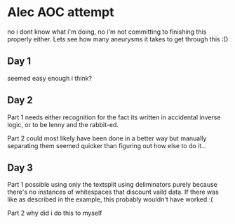 # Alec AOC attempt

no i dont know what i'm doing, no i'm not committing to finishing this properly either. Lets see how many aneurysms it takes to get through this :D

## Day 1

seemed easy enough i think?

## Day 2

Part 1 needs either recognition for the fact its written in accidental inverse logic, or to be lenny and the rabbit-ed.

Part 2 could most likely have been done in a better way but manually separating them seemed quicker than figuring out how else to do it...

## Day 3

Part 1 possible using only the textsplit using deliminators purely because there's no instances of whitespaces that discount vaild data. If there was like as described in the example, this probably wouldn't have worked :(

Part 2 why did i do this to myself